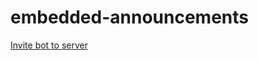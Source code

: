 # embedded-announcements

[Invite bot to server](https://discordapp.com/oauth2/authorize?client_id=562863006946689024&permissions=518208&scope=bot)
